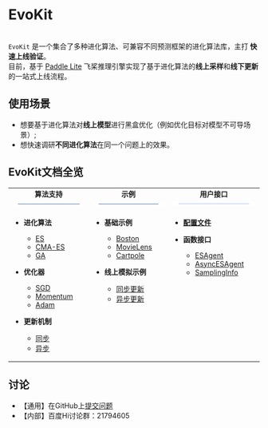 # EvoKit

<br>`EvoKit` 是一个集合了多种进化算法、可兼容不同预测框架的进化算法库，主打 **快速上线验证**。 </br>
目前，基于 [Paddle Lite](https://www.paddlepaddle.org.cn/paddle/paddlelite) 飞桨推理引擎实现了基于进化算法的**线上采样**和**线下更新**的一站式上线流程。

## 使用场景
- 想要基于进化算法对**线上模型**进行黑盒优化（例如优化目标对模型不可导场景）;
- 想快速调研**不同进化算法**在同一个问题上的效果。


## EvoKit文档全览
<table>
  <tbody>
    <tr align="center" valign="bottom">
      <td>
        <b>算法支持</b>
        <img src=".images/bar.png"/>
      </td>
      <td>
        <b>示例</b>
        <img src=".images/bar.png"/>
      </td>
      <td>
        <b>用户接口</b>
        <img src=".images/bar.png"/>
      </td>
    </tr>
    </tr>
    <tr valign="top">
      <td>
        <ul>
        <li><b>进化算法</b></li>
           <ul>
          <li><a href="algorithms">ES</a></li>
          <li><a href="algorithms">CMA-ES</a></li>
          <li><a href="algorithms">GA</a></li>
           </ul>
        </ul>
        <ul>
        <li><b>优化器</b></li>
           <ul>
          <li><a href="algorithms">SGD</a></li>
          <li><a href="algorithms">Momentum</a></li>
          <li><a href="algorithms">Adam</a></li>
           </ul>
        </ul>
        <ul>
        <li><b>更新机制</b></li>
           <ul>
          <li><a href="algorithms">同步</a></li>
          <li><a href="algorithms">异步</a></li>
           </ul>
        </ul>
      </td>
      <td align="left" >
        <ul>
            <li><b>基础示例</b></li>
            <ul>
              <li><a href="examples">Boston</a></li>
              <li><a href="examples">MovieLens</a></li>
              <li><a href="examples">Cartpole</a></li>
            </ul>
        </ul>
        <ul>
            <li><b>线上模拟示例</b></li>
            <ul>
              <li><a href="examples">同步更新</a></li>
              <li><a href="examples">异步更新</a></li>
            </ul>
        </ul>
      </td>
      <td>
        <ul>
            <li><b><a href="APIs">配置文件</a></b></li>
        </ul>
        <ul>
            <li><b>函数接口</b></li>
            <ul>
            <li><a href="APIs">ESAgent</a></li>
            <li><a href="APIs">AsyncESAgent</a></li>
            <li><a href="APIs">SamplingInfo</a></li>
            </ul>
        </ul>
      </td>
    </tr>
  </tbody>
  
</table>

## 讨论
- 【通用】在GitHub上[提交问题](https://github.com/PaddlePaddle/PARL/issues)
- 【内部】百度Hi讨论群：21794605
